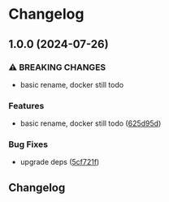 # Changelog

## 1.0.0 (2024-07-26)


### ⚠ BREAKING CHANGES

* basic rename, docker still todo

### Features

* basic rename, docker still todo ([625d95d](https://github.com/VU-ASE/passthrough/commit/625d95d7f98921249626e3479d3491aedead002f))


### Bug Fixes

* upgrade deps ([5cf721f](https://github.com/VU-ASE/passthrough/commit/5cf721f5a8643510956c27ae91bbc04814e49c9c))

## Changelog
